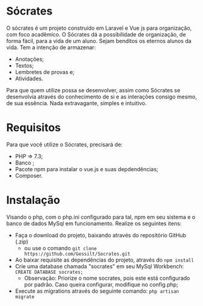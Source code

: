 # Sócrates
O sócrates é um projeto construído em Laravel e Vue js para organização, com foco acadêmico. O Sócrates dá a possibilidade de organização, de forma fácil, para a vida de um aluno. Sejam benditos os eternos alunos da vida. Tem a intenção de armazenar: 
- Anotações; 
- Textos; 
- Lembretes de provas e;
- Atividades.

Para que quem utilize possa se desenvolver, assim como Sócrates se desenvolvia através do conhecimento de si e as interações consigo mesmo, de sua essência. Nada extravagante, simples e intuitivo.

# Requisitos

Para que você utilize o Sócrates, precisará de: 

- PHP => 7.3;
- Banco ;
- Pacote npm para instalar o vue.js e suas depdendências;
- Composer. 

# Instalação

Visando o php, com o php.ini configurado para tal, npm em seu sistema e o banco de dados MySql em funcionamento. Realize os seguintes itens: 
- Faça o download do projeto, baixando através do repositório GitHub (.zip)
  - ou use o comando ``` git clone https://github.com/Gessilt/Socrates.git ```
- Ao baixar requisite as dependências do projeto, através do ``` npm install ```
- Crie uma database chamada "socrates" em seu MySql Workbench: ``` CREATE DATABASE socrates; ``` 
  - Observação: Priorize o nome socrates, pois este está configurado por padrão. Caso queira configurar, modifique no config.php;  
- Execute as migrations através do seguinte comando: ``` php artisan migrate ```
 
